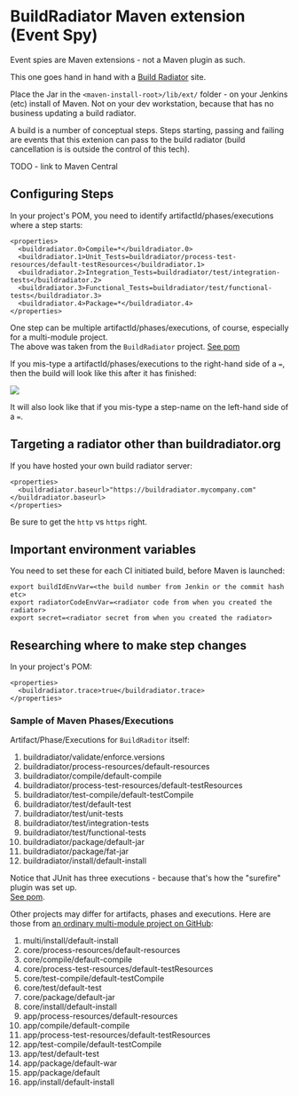 # BuildRadiator Maven extension (Event Spy)

Event spies are Maven extensions - not a Maven plugin as such.

This one goes hand in hand with a [Build Radiator](//github.com//paul-hammant/buildradiator) site.

Place the Jar in the `<maven-install-root>/lib/ext/` folder - on your Jenkins (etc) install of Maven. 
Not on your dev workstation, because that has no business updating a build radiator.

A build is a number of conceptual steps. Steps starting, passing and failing are events that this
extenion can pass to the build radiator (build cancellation is is outside the control of this tech).

TODO - link to Maven Central

## Configuring Steps 

In your project's POM, you need to identify artifactId/phases/executions where a step starts:

```
<properties>
  <buildradiator.0>Compile=*</buildradiator.0>
  <buildradiator.1>Unit_Tests=buildradiator/process-test-resources/default-testResources</buildradiator.1>
  <buildradiator.2>Integration_Tests=buildradiator/test/integration-tests</buildradiator.2>
  <buildradiator.3>Functional_Tests=buildradiator/test/functional-tests</buildradiator.3>
  <buildradiator.4>Package=*</buildradiator.4>
</properties>
```

One step can be multiple artifactId/phases/executions, of course, especially for a multi-module project.  
The above was taken from the `BuildRadiator` project. 
[See pom](//github.com//paul-hammant/buildradiator/blob/master/pom.xml)

If you mis-type a artifactId/phases/executions to the right-hand side of a `=`, then the build will look like
this after it has finished:

![](https://cloud.githubusercontent.com/assets/82182/26393757/ce22ad8c-4038-11e7-8878-5d3b1be0cbf0.png)

It will also look like that if you mis-type a step-name on the left-hand side of a `=`.

## Targeting a radiator other than buildradiator.org

If you have hosted your own build radiator server:

```
<properties>
  <buildradiator.baseurl>"https://buildradiator.mycompany.com"</buildradiator.baseurl>
</properties>
```

Be sure to get the `http` vs `https` right.

## Important environment variables 

You need to set these for each CI initiated build, before Maven is launched:

```
export buildIdEnvVar=<the build number from Jenkin or the commit hash etc>
export radiatorCodeEnvVar=<radiator code from when you created the radiator>
export secret=<radiator secret from when you created the radiator>
```

## Researching where to make step changes

In your project's POM:

```
<properties>
  <buildradiator.trace>true</buildradiator.trace>
</properties>
```

### Sample of Maven Phases/Executions

Artifact/Phase/Executions for `BuildRaditor` itself:

1. buildradiator/validate/enforce.versions
1. buildradiator/process-resources/default-resources
1. buildradiator/compile/default-compile
1. buildradiator/process-test-resources/default-testResources
1. buildradiator/test-compile/default-testCompile
1. buildradiator/test/default-test
1. buildradiator/test/unit-tests
1. buildradiator/test/integration-tests
1. buildradiator/test/functional-tests
1. buildradiator/package/default-jar
1. buildradiator/package/fat-jar
1. buildradiator/install/default-install

Notice that JUnit has three executions - because that's how the "surefire" plugin was set up.  
[See pom](//github.com//paul-hammant/buildradiator/blob/master/pom.xml). 

Other projects may differ for artifacts, phases and executions. 
Here are those from [an ordinary multi-module project on GitHub](https://github.com/jamesward/maven-multi-module-example):

1. multi/install/default-install
1. core/process-resources/default-resources
1. core/compile/default-compile
1. core/process-test-resources/default-testResources
1. core/test-compile/default-testCompile
1. core/test/default-test
1. core/package/default-jar
1. core/install/default-install
1. app/process-resources/default-resources
1. app/compile/default-compile
1. app/process-test-resources/default-testResources
1. app/test-compile/default-testCompile
1. app/test/default-test
1. app/package/default-war
1. app/package/default
1. app/install/default-install
